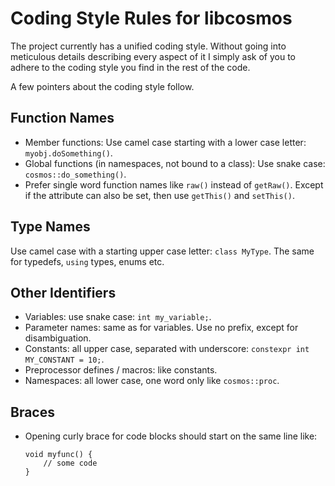 Coding Style Rules for libcosmos
================================

The project currently has a unified coding style. Without going into
meticulous details describing every aspect of it I simply ask of you to adhere
to the coding style you find in the rest of the code.

A few pointers about the coding style follow.

Function Names
--------------

- Member functions: Use camel case starting with a lower case letter:
  `myobj.doSomething()`.
- Global functions (in namespaces, not bound to a class): Use snake case:
  `cosmos::do_something()`.
- Prefer single word function names like `raw()` instead of `getRaw()`. Except
  if the attribute can also be set, then use `getThis()` and `setThis()`.

Type Names
----------

Use camel case with a starting upper case letter: `class MyType`. The same for
typedefs, `using` types, enums etc.

Other Identifiers
-----------------

- Variables: use snake case: `int my_variable;`.
- Parameter names: same as for variables. Use no prefix, except for
  disambiguation.
- Constants: all upper case, separated with underscore: `constexpr int MY_CONSTANT = 10;`.
- Preprocessor defines / macros: like constants.
- Namespaces: all lower case, one word only like `cosmos::proc`.

Braces
------

- Opening curly brace for code blocks should start on the same line like:
    ```
    void myfunc() {
        // some code
    }
    ```
